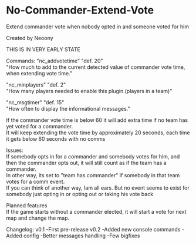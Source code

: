 # No-Commander-Extend-Vote
Extend commander vote when nobody opted in and someone voted for him </br>

Created by Neoony </br>

THIS IS IN VERY EARLY STATE </br>

Commands:
"nc_addvotetime" "def. 20" </br>
"How much to add to the current detected value of commander vote time, when extending vote time." </br>

"nc_minplayers" "def. 2" </br>
"How many players needed to enable this plugin.(players in a team)" </br>

"nc_msgtimer" "def. 15" </br>
"How often to display the informational messages." </br>

If the commander vote time is below 60 it will add extra time if no team has yet voted for a commander. </br>
It will keep extending the vote time by approximately 20 seconds, each time it gets below 60 seconds with no comms  </br>

Issues: </br>
If somebody opts in for a commander and somebody votes for him, and then the commander opts out, it will still count as if the team has a commander. </br>
In other way, its set to "team has commander" if somebody in that team votes for a comm event. </br>
If you can think of another way, Iam all ears. But no event seems to exist for somebody just opting in or opting out or taking his vote back </br>

Planned features </br>
If the game starts without a commander elected, it will start a vote for next map and change the map. </br>

Changelog:
v0.1
-First pre-release
v0.2
-Added new console commands
-Added config
-Better messages handling
-Few bigfixes
